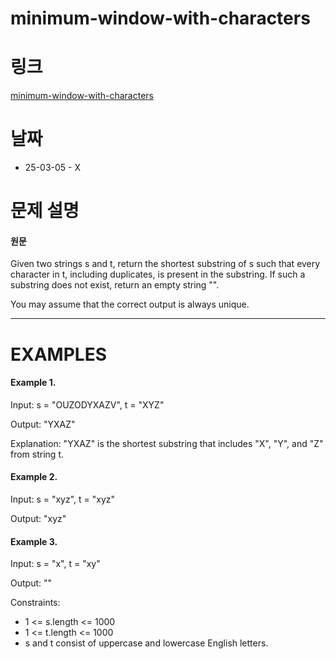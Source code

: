 # minimum-window-with-characters

# 링크

[minimum-window-with-characters](https://neetcode.io/problems/minimum-window-with-characters)

# 날짜

- 25-03-05 - X

# 문제 설명

#### 원문

Given two strings s and t, return the shortest substring of s such that every character in t, including duplicates, is present in the substring. If such a substring does not exist, return an empty string "".

You may assume that the correct output is always unique.

---

# EXAMPLES

#### Example 1.

Input: s = "OUZODYXAZV", t = "XYZ"

Output: "YXAZ"

Explanation: "YXAZ" is the shortest substring that includes "X", "Y", and "Z" from string t.

#### Example 2.

Input: s = "xyz", t = "xyz"

Output: "xyz"

#### Example 3.

Input: s = "x", t = "xy"

Output: ""

Constraints:

- 1 <= s.length <= 1000
- 1 <= t.length <= 1000
- s and t consist of uppercase and lowercase English letters.
